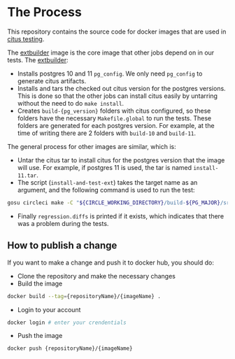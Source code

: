 # The Process

This repository contains the source code for docker images that are used in [citus testing](https://github.com/citusdata/citus/blob/master/.circleci/config.yml).  

The [extbuilder](https://github.com/citusdata/the-process/tree/master/circleci/images/extbuilder) image is the core image that other jobs depend on in our tests. The [extbuilder](https://github.com/citusdata/the-process/tree/master/circleci/images/extbuilder):

- Installs postgres 10 and 11 `pg_config`. We only need `pg_config` to generate citus artifacts.
- Installs and tars the checked out citus version for the postgres versions. This is done so that the other jobs can install citus easily by untarring without the need to do `make install`.
- Creates `build-{pg_version}` folders with citus configured, so these folders have the necessary `Makefile.global` to run the tests. These folders are generated for each postgres version. For example, at the time of writing there are 2 folders with `build-10` and `build-11`.

The general process for other images are similar, which is:

- Untar the citus tar to install citus for the postgres version that the image will use. For example, if postgres 11 is used, the tar is named `install-11.tar`.
- The script (`install-and-test-ext`) takes the target name as an argument, and the following command is used to run the test:

```bash
gosu circleci make -C "${CIRCLE_WORKING_DIRECTORY}/build-${PG_MAJOR}/src/test/regress" "${@}"
```

- Finally `regression.diffs` is printed if it exists, which indicates that there was a problem during the tests.

## How to publish a change

If you want to make a change and push it to docker hub, you should do:

- Clone the repository and make the necessary changes
- Build the image

```bash
docker build --tag={repositoryName}/{imageName} .
```

- Login to your account

```bash
docker login # enter your crendentials
```

- Push the image

```bash
docker push {repositoryName}/{imageName}
```
